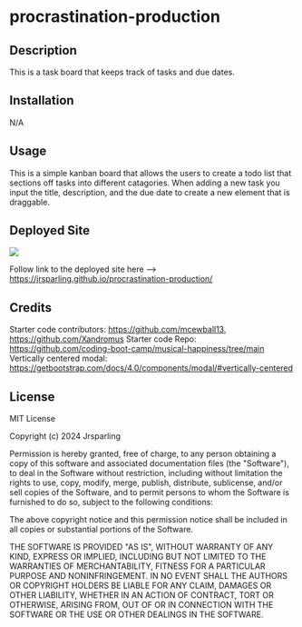 # procrastination-production

## Description

This is a task board that keeps track of tasks and due dates. 

## Installation

N/A

## Usage

This is a simple kanban board that allows the users to create a todo list that sections off tasks into different catagories. When adding a new task you input the title, description, and the due date to create a new element that is draggable. 

## Deployed Site

<img src = "procrastination-production\assets\images\Screenshot for task board.jpg">

Follow link to the deployed site here --> https://jrsparling.github.io/procrastination-production/

## Credits

Starter code contributors: https://github.com/mcewball13, https://github.com/Xandromus
Starter code Repo: https://github.com/coding-boot-camp/musical-happiness/tree/main
Vertically centered modal: https://getbootstrap.com/docs/4.0/components/modal/#vertically-centered

## License

MIT License

Copyright (c) 2024 Jrsparling

Permission is hereby granted, free of charge, to any person obtaining a copy
of this software and associated documentation files (the "Software"), to deal
in the Software without restriction, including without limitation the rights
to use, copy, modify, merge, publish, distribute, sublicense, and/or sell
copies of the Software, and to permit persons to whom the Software is
furnished to do so, subject to the following conditions:

The above copyright notice and this permission notice shall be included in all
copies or substantial portions of the Software.

THE SOFTWARE IS PROVIDED "AS IS", WITHOUT WARRANTY OF ANY KIND, EXPRESS OR
IMPLIED, INCLUDING BUT NOT LIMITED TO THE WARRANTIES OF MERCHANTABILITY,
FITNESS FOR A PARTICULAR PURPOSE AND NONINFRINGEMENT. IN NO EVENT SHALL THE
AUTHORS OR COPYRIGHT HOLDERS BE LIABLE FOR ANY CLAIM, DAMAGES OR OTHER
LIABILITY, WHETHER IN AN ACTION OF CONTRACT, TORT OR OTHERWISE, ARISING FROM,
OUT OF OR IN CONNECTION WITH THE SOFTWARE OR THE USE OR OTHER DEALINGS IN THE
SOFTWARE.